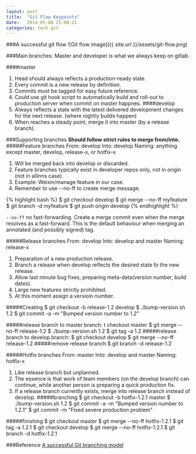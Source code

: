 ```yaml
---
layout: post
title:  "Git Flow Keypoints"
date:   2014-05-08 21:08:21
categories: tech git
---
```


###A successful git flow
![Git flow image]({{ site.url }}/assets/git-flow.png)

###Main branches:
Master and developer is what we always keep on gitlab.

####master
1. Head should always reflects a production-ready state.
2. Every commit is a new release by definition.
3. Commits must be tagged for easy future reference.
4. Could use git hook script to automatically build and roll-out to production server when commit on master happnes.
####develop
1. Always reflects a state with the latest delivered development changes for the next release. (where nightly builds happen)
2. When reaches a steady point, merge it into master (by a release branch).

###Supporting branches
**Should follow strict rules to merge from/into.**
#####Feature branches
From: develop
Into: develop
Naming: anything except master, develop, release-x, or hotfix-x

1. Will be merged back into develop or discarded.
2. Feature branches typically exist in developer repos only, not in origin (not in allinns case).
3. Example: Weixin/manage feature in our case.
4. Remember to use --no-ff to create merge message.

{% highlight bash %}
$ git checkout develop
$ git merge --no-ff myfeature
$ git branch -d myfeature
$ git push origin develop
{% endhighlight %}

`--no-ff`
no fast-forwarding. Create a merge commit even when the merge resolves as a fast-forward. This is the default behaviour when merging an annotated (and possibly signed) tag.

#####Release branches
From: develop
Into: develop and master
Naming: release-x

1. Preparation of a new production release.
2. Branch a release when develop reflects the desired state fo the new release.
3. Allow last minute bug fixes, preparing meta-data(version number, build dates).
4. Large new features strictly prohibited.
5. At this moment assign a versioin number.

#####Creating
$ git checkout -b release-1.2 develop
$ ./bump-version.sh 1.2
$ git commit -a -m "Bumped version number to 1.2"

#####release branch to master branch:
t checkout master
$ git merge --no-ff release-1.2
$ ./bump-version.sh 1.2
$ git tag -a 1.2
#####release branch to develop branch:
$ git checkout develop
$ git merge --no-ff release-1.2
#####remove release branch
$ git branch -d release-1.2

#####Hotfix branches
From: master
Into: develop and master
Naming: hotfix-x

1. Like release branch but unplanned.
2. The essence is that work of team members (on the develop branch) can continue, while another person is preparing a quick production fix.
3. If a release branch currently exists, merge into release branch instead of develop.
#####branching
$ git checkout -b hotfix-1.2.1 master
$ ./bump-version.sh 1.2
$ git commit -a -m "Bumped version number to 1.2.1"
$ git commit -m "Fixed severe production problem"

#####finishing
$ git checkout master
$ git merge --no-ff hotfix-1.2.1
$ git tag -a 1.2.1
$ git checkout develop
$ git merge --no-ff hotfix-1.2.1
$ git branch -d hotfix-1.2.1

###Reference
[A successful Git branching model](http://nvie.com/posts/a-successful-git-branching-model/)
